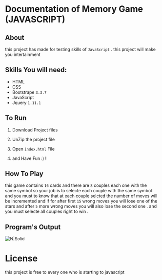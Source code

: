 # Documentation of Memory Game (JAVASCRIPT)
## About
this project has made for testing skills of `JavaScript` .
this project will make you intertainment

## Skills You will need:
- HTML
- CSS
- Bootstrape `3.3.7`
- JavaScript
- Jquery `1.11.1`

## To Run
 1. Download Project files
 
 2. UnZip the project file
 
3. Open `index.html` File

4. and Have Fun :) ! 

## How To Play
this game contains `16` cards and there are `8` couples each one with the same symbol
so your job is to selecte each couple with the same symbol 
and you must to know that at each couple selcted the number of moves will be incremented
and if for after first `15` wrong moves you will lose one of the stars and after `5` more wrong moves you will also lose the second one .
and you must selecte all couples right to win .

## Program's Output
![N|Solid](https://preview.ibb.co/gTYzaS/image.png)

# License 
this project is free to every one who is starting to javascript

